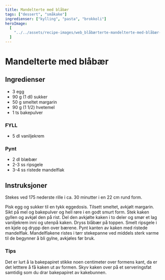 ```yaml
---
title: Mandelterte med blåbær
tags: ["dessert", "småkake"]
ingredienser: ["kylling", "pasta", "brokkoli"]
heroImage:
  [
    "../../assets/recipe-images/web_blåbærterte-mandelterte-med-blåbær-blåbærpai.jpg",
  ]
---
```


# Mandelterte med blåbær

## Ingredienser

- 3 egg
- 90 g (1 dl) sukker
- 50 g smeltet margarin
- 90 g (1 1/2) hvetemel
- 1 ts bakepulver

### FYLL

- 5 dl vaniljekrem

### Pynt

- 2 dl blæbær
- 2-3 ss ripsgele
- 3-4 ss ristede mandelflak

## Instruksjoner

Stekes ved 175 nederste rille i ca. 30 minutter i en 22 cm rund form.

Pisk egg og sukker til en tykk eggedosis. Tilsett smeltet, avkjølt margarin. Sikt på mel og bakepulver og hell røre i en godt smurt form. Stek kaken gyllen og avkjøl den på rist. Del den avkjølte kaken i to deler og smør et lag vaniljekrem inni og utenpå kaken. Dryss blåbær på toppen. Smelt ripsgele i en kjele og drypp den over bærene. Pynt kanten av kaken med ristede mandelflak. Mandelflakene ristes i tørr stekepanne ved middels sterk varme til de begynner å bli gylne, avkjøles før bruk.

### Tips

Det er lurt å la bakepapiret stikke noen centimeter over formens kant, da er det letttere å få kaken ut av formen. Skyv kaken over på et serveringsfat samtidig som du drar bakepapiret av kakebunnen.
